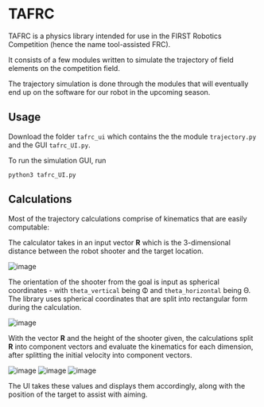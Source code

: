 # TAFRC

TAFRC is a physics library intended for use in the FIRST Robotics Competition (hence the name tool-assisted FRC).

It consists of a few modules written to simulate the trajectory of field elements on the competition field.

The trajectory simulation is done through the modules that will eventually end up on the software for our robot in the upcoming season.

## Usage
Download the folder `tafrc_ui` which contains the the module `trajectory.py` and the GUI `tafrc_UI.py`.

To run the simulation GUI, run

`python3 tafrc_UI.py`
## Calculations

Most of the trajectory calculations comprise of kinematics that are easily computable:

The calculator takes in an input vector **R** which is the 3-dimensional distance between the robot shooter and the target location.

![image](https://user-images.githubusercontent.com/62197882/145667121-eadbc798-622b-4cde-bd27-a77fcf90f717.png)

The orientation of the shooter from the goal is input as spherical coordinates - with `theta_vertical` being Φ and `theta_horizontal` being Θ.
The library uses spherical coordinates that are split into rectangular form during the calculation.

![image](https://user-images.githubusercontent.com/62197882/145667288-ced49828-b0bd-4fec-826d-a44a87c1acf8.png)

With the vector **R** and the height of the shooter given, the calculations split **R** into component vectors and evaluate the kinematics for each dimension, 
after splitting the initial velocity into component vectors. 

![image](https://user-images.githubusercontent.com/62197882/145667353-ca23dbb5-0087-4da0-a105-804cd8904ce5.png)
![image](https://user-images.githubusercontent.com/62197882/145667357-30d90b11-f91c-49b5-b1fd-909a31aa4e7b.png)
![image](https://user-images.githubusercontent.com/62197882/145667390-bcdd3d9d-292e-45a4-bafe-59f0bbd2fef7.png)

The UI takes these values and displays them accordingly, along with the position of the target to assist with aiming.

